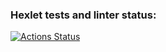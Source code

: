 ### Hexlet tests and linter status:
[![Actions Status](https://github.com/SquanchInHere/rails-project-66/actions/workflows/hexlet-check.yml/badge.svg)](https://github.com/SquanchInHere/rails-project-66/actions)